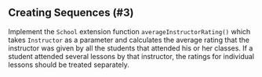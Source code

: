 ## Creating Sequences (#3)

Implement the `School` extension function `averageInstructorRating()` which
takes `Instructor` as a parameter and calculates the average rating that the
instructor was given by all the students that attended his or her classes. If a
student attended several lessons by that instructor, the ratings for individual
lessons should be treated separately.